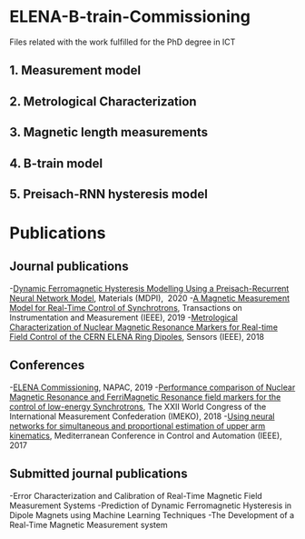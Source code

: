 # ELENA-B-train-Commissioning
Files related with the work fulfilled for the PhD degree in ICT

## 1. Measurement model 

## 2. Metrological Characterization

## 3. Magnetic length measurements

## 4. B-train model

## 5. Preisach-RNN hysteresis model

# Publications
## Journal publications

-[Dynamic Ferromagnetic Hysteresis Modelling Using a Preisach-Recurrent Neural Network Model](https://www.mdpi.com/1996-1944/13/11/2561), Materials (MDPI),  2020
-[A Magnetic Measurement Model for Real-Time Control of Synchrotrons](https://ieeexplore.ieee.org/document/8680651), Transactions on Instrumentation and Measurement (IEEE), 2019
-[Metrological Characterization of Nuclear Magnetic Resonance Markers for Real-time Field Control of the CERN ELENA Ring Dipoles](https://ieeexplore.ieee.org/document/8370735), Sensors (IEEE), 2018


## Conferences

-[ELENA Commissioning](https://napac2019.vrws.de/papers/weybb1.pdf), NAPAC, 2019
-[Performance comparison of Nuclear Magnetic Resonance and FerriMagnetic Resonance field markers for the control of low-energy Synchrotrons](https://iopscience.iop.org/article/10.1088/1742-6596/1065/5/052022), The XXII World Congress of the International Measurement Confederation (IMEKO), 2018
-[Using neural networks for simultaneous and proportional estimation of upper arm kinematics](https://iopscience.iop.org/article/10.1088/1742-6596/1065/5/052022), Mediterranean Conference in Control and Automation (IEEE), 2017

## Submitted journal publications

-Error Characterization and Calibration of Real-Time Magnetic Field Measurement Systems
-Prediction of Dynamic Ferromagnetic Hysteresis in Dipole Magnets using Machine Learning Techniques
-The Development of a Real-Time Magnetic Measurement system
